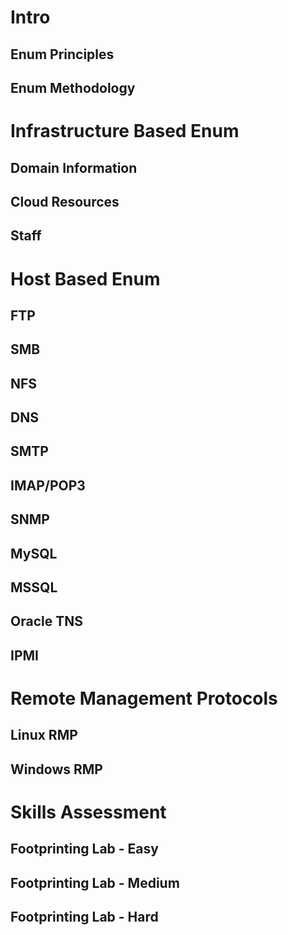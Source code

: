 # Intro

## Enum Principles

## Enum Methodology

# Infrastructure Based Enum

## Domain Information

## Cloud Resources

## Staff

# Host Based Enum

## FTP

## SMB

## NFS

## DNS

## SMTP

## IMAP/POP3

## SNMP

## MySQL

## MSSQL

## Oracle TNS

## IPMI

# Remote Management Protocols

## Linux RMP

## Windows RMP

# Skills Assessment

## Footprinting Lab - Easy

## Footprinting Lab - Medium

## Footprinting Lab - Hard


